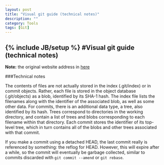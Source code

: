 ```yaml
---
layout: post
title: "Visual git guide (technical notes)"
description: ""
category: Tools
tags: [Git]
---
```

{% include JB/setup %}
#Visual git guide (technical notes)
---

**Note:** the original website address in [here](http://marklodato.github.io/visual-git-guide/index-en.html?no-svg)

###Technical notes

The contents of files are not actually stored in the index (.git/index) or in commit objects. Rather, each file is stored in the object database (.git/objects) as a blob, identified by its SHA-1 hash. The index file lists the filenames along with the identifier of the associated blob, as well as some other data. For commits, there is an additional data type, a tree, also identified by its hash. Trees correspond to directories in the working directory, and contain a list of trees and blobs corresponding to each filename within that directory. Each commit stores the identifier of its top-level tree, which in turn contains all of the blobs and other trees associated with that commit.   

<!--break-->

If you make a commit using a detached HEAD, the last commit really is referenced by something: the reflog for HEAD. However, this will expire after a while, so the commit will eventually be garbage collected, similar to commits discarded with `git commit --amend` or `git rebase`.